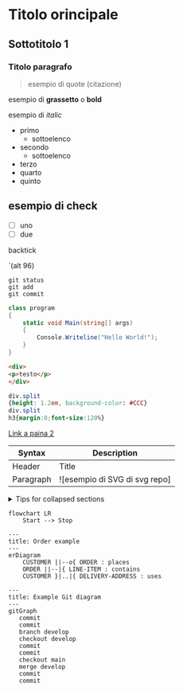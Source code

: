 # Titolo orincipale
## Sottotitolo 1
### Titolo paragrafo

> esempio di quote (citazione)

esempio di __grassetto__ o **bold**

esempio di _italic_

- primo
    - sottoelenco
- secondo
    - sottoelenco
- terzo
- quarto
- quinto

## esempio di check
- [ ] uno
- [ ] due

backtick

`(alt 96)

```
git status
git add
git commit
```

```c#
class program
{
    static void Main(string[] args)
    {
        Console.Writeline("Hello World!");
    }
}
```

```html
<div>
<p>testo</p>
</div>
```

```css
div.split
{height: 1.2em, background-color: #CCC}
div.split
h3{margin:0;font-size:120%}
```

[Link a paina 2](02_link.md)

<!-- Commento che non appare nel render markdown -->

| Syntax | Description |
| ------------|-------------|
| Header | Title |
| Paragraph | ![esempio di SVG di svg repo]|

<details>

<summary>Tips for collapsed sections</summary>

### You can add a header

You can add text within a collapsed section.

You can add an image or a code block, too.

```ruby
    puts "Hello World"
```

</details>

```mermaid
flowchart LR
    Start --> Stop
```

```mermaid
---
title: Order example
---
erDiagram
    CUSTOMER ||--o{ ORDER : places
    ORDER ||--|{ LINE-ITEM : contains
    CUSTOMER }|..|{ DELIVERY-ADDRESS : uses
```

```mermaid
---
title: Example Git diagram
---
gitGraph
   commit
   commit
   branch develop
   checkout develop
   commit
   commit
   checkout main
   merge develop
   commit
   commit
   ```